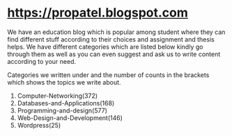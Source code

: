 # https://propatel.blogspot.com

We have an education blog which is popular among student where they can find different stuff according to their choices and assignment and thesis helps.
We have different categories which are listed below kindly go through them as well as you can even suggest and ask us to write content according to your need.

Categories we written under and the number of counts in the brackets which shows the topics we write about.
1. Computer-Networking(372)
2. Databases-and-Applications(168)
3. Programming-and-design(577)
4. Web-Design-and-Development(146)
5. Wordpress(25)


